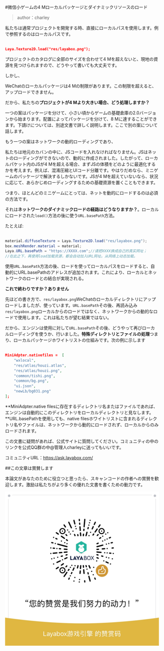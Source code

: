 #微信小ゲームの4 Mローカルパッケージとダイナミックリソースのロード

>author：charley

私たちは通常プロジェクトを開発する時、直接にローカルパスを使用します。例で参照するのはローカルパスです。


```json

Laya.Texture2D.load("res/layabox.png");
```


プロジェクトのカタログに全部のサイズを合わせて4 Mを超えないと、現地の資源を見つけられますので、どうやって書いても大丈夫です。

しかし、

WeChatのローカルパッケージは4 Mの制限があります。この制限を超えると、アップロードできません。

だから、私たちの**プロジェクトが4 Mより大きい場合、どう処理しますか？**

一つの案はパッケージを分けて、小さい頃からゲームの基礎倉庫の2.0バージョンから始まります。配置によってパッケージを分けて、8 Mに達することができます。下請けについては、別途文書で詳しく説明します。ここで別の案について話します。

もう一つの案はネットワークの動的ローディングであり、

私たちは地元のカバンの中に、JSコードを入れなければなりません。JSはネットのローディングができないので、動的に作成されました。したがって、ローカルパケット内のJSが4 Mを超える場合、まずJSの体積をどのように最適化するかを考えます。例えば、混淆圧縮とUIコード分離です。やはりだめなら、ミニゲームのパッケージで解決するしかないです。JSが4 Mを超えていないなら、状況に応じて、あらかじめローディングするための基礎資源を置くこともできます。

つまり、ほとんどのミニゲームにとっては、ネットを動的にロードするのは必須の方法です。

それは**ネットワークのダイナミックロードの経路はどうなりますか？**。ローカルにロードされた`load()`方法の後に使う`URL.basePath`方法。

たとえば:


```java

material.diffuseTexture = Laya.Texture2D.load("res/layabox.png");
box.meshRender.material = material;
Laya.URL.basePath = "https://XXXX.com";//请把XXXX换成自己的真实网址；
//在此之下，再使用load加载资源，都会自动加入URL网址。从网络上动态加载。
```


使用`URL.basePath`方法の後、ロードを使ってローカルパスをロードすると、自動的にURL.basePathのアドレスが追加されます。これにより、ローカルとネットワークのロードとの結合が実現される。

**これで終わりですか？ありません**

先ほどの書き方で、`res/layabox.png`WeChatのローカルディレクトリにアップロードしましたが、使っています。`URL.basePath`その後、再読み込み`res/layabox.png`ローカルからのロードではなく、ネットワークからの動的なロードで使用します。これは私たちが望む結果ではない。

だから、エンジンは使用に対して`URL.basePath`その後、どうやって再びローカルローディングを使うか、行いました。**特殊ディレクトリとファイルの処理**つまり、ローカルパッケージホワイトリストの仕組みです。次の例に示します


```json

MiniAdpter.nativefiles =  [
    "wxlocal",
    "res/atlas/houzi.atlas",
    "res/atlas/houzi.png",
    "common/tishi.png",
    "common/bg.png",
    "ui.json",
    "newLb/bg031.png"
];
```


**MiniAdpter.native filesに存在するディレクトリ名またはファイルであれば、エンジンは自動的にこのディレクトリをローカルディレクトリと見なします。**URL.basePathを使用しても、native filesホワイトリストに含まれるディレクトリ名やファイルは、ネットワークから動的にロードされず、ローカルからのみロードされます。



この文書に疑問があれば、公式サイトに質問してください。コミュニティの中のリンクを公式QQ群の中@管理人charleyに送ってもいいです。

コミュニティURL：https://ask.layabox.com/



##この文章は賞賛します

本論文があなたのために役立つと思ったら、スキャンコードの作者への賞賛を歓迎します。激励は私たちがより多くの優れた文書を書くための動力です。

![wechatPay](../../../../wechatPay.jpg)